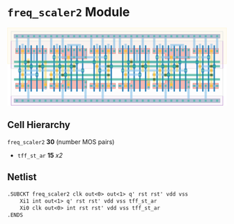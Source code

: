 # `freq_scaler2` Module
![Layout](freq_scaler2.png)

## Cell Hierarchy

`freq_scaler2` **30** (number MOS pairs)
- `tff_st_ar` **15** *x2*

## Netlist

```
.SUBCKT freq_scaler2 clk out<0> out<1> q' rst rst' vdd vss
    Xi1 int out<1> q' rst rst' vdd vss tff_st_ar
    Xi0 clk out<0> int rst rst' vdd vss tff_st_ar
.ENDS
```
